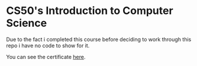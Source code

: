 # CS50's Introduction to Computer Science

Due to the fact i completed this course before deciding to work through this repo i have no code to show for it.

You can see the certificate [here](../../certificates/intro-to-computer-science.png).
